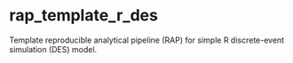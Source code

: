 # rap_template_r_des
Template reproducible analytical pipeline (RAP) for simple R discrete-event simulation (DES) model.
